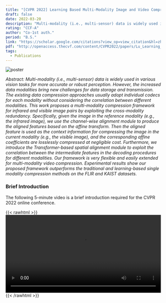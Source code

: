 ```yaml
---
title: "[CVPR 2022] Learning Based Multi-Modality Image and Video Compression"
draft: false
date: 2022-03-20
description: "Multi-modality (i.e., multi-sensor) data is widely used in various vision tasks for more accurate or robust perception. This work proposes a multi-modality compression framework for infrared and visible image pairs by exploiting the cross-modality redundancy."
rating: "CCF-A"
author: "Co-1st auth."
period: "B.S."
link: "https://scholar.google.com/citations?view_op=view_citation&hl=zh-CN&user=ZkcJasgAAAAJ&citation_for_view=ZkcJasgAAAAJ:u5HHmVD_uO8C"
pdf: "http://openaccess.thecvf.com/content/CVPR2022/papers/Lu_Learning_Based_Multi-Modality_Image_and_Video_Compression_CVPR_2022_paper.pdf"
tags:
  - Publications
---
```


![poster](https://s2.loli.net/2023/11/29/ItiU7pEz9OZbBeR.jpg)

*Abstract: Multi-modality (i.e., multi-sensor) data is widely used in various vision tasks for more accurate or robust perception. However, the increased data modalities bring new challenges for data storage and transmission. The existing data compression approaches usually adopt individual codecs for each modality without considering the correlation between different modalities. This work proposes a multi-modality compression framework for infrared and visible image pairs by exploiting the cross-modality redundancy. Specifically, given the image in the reference modality (e.g., the infrared image), we use the channel-wise alignment module to produce the aligned features based on the affine transform. Then the aligned feature is used as the context information for compressing the image in the current modality (e.g., the visible image), and the corresponding affine coefficients are losslessly compressed at negligible cost. Furthermore, we introduce the Transformer-based spatial alignment module to exploit the correlation between the intermediate features in the decoding procedures for different modalities. Our framework is very flexible and easily extended for multi-modality video compression. Experimental results show our proposed framework outperforms the traditional and learning-based single modality compression methods on the FLIR and KAIST datasets.*

### Brief Introduction
The following 5-minute video is a brief introduction required for the CVPR 2022 online conference.

{{< rawhtml >}}
<video controls width="100%">
  <source src="http://storage.live.com/items/DC7EE90AFDCC4B11!330431:/introduction_720p_x264.mp4" type="video/mp4">
</video>
{{< /rawhtml >}}